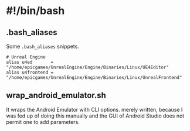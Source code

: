 # #!/bin/bash

## .bash_aliases
    
Some `.bash_aliases` snippets.
    
    # Unreal Engine
    alias u4ed       = "/home/epicgames/UnrealEngine/Engine/Binaries/Linux/UE4Editor"
    alias u4frontend = "/home/epicgames/UnrealEngine/Engine/Binaries/Linux/UnrealFrontend"

## wrap_android_emulator.sh
It wraps the Android Emulator with CLI options.
merely written, because I was fed up of doing this manually and
the GUI of Android Studio does not permit one to add parameters.
